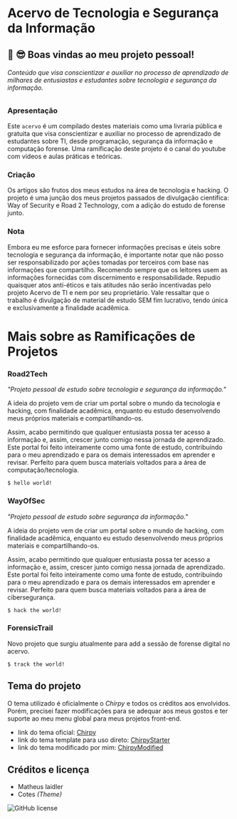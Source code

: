 # Acervo de Tecnologia e Segurança da Informação

## 👋 😎 Boas vindas ao meu projeto pessoal! 
###### Conteúdo que visa conscientizar e auxiliar no processo de aprendizado de milhares de entusiastas e estudantes sobre tecnologia e segurança da informação.

### Apresentação

 Este `acervo` é um compilado destes materiais como uma livraria pública e gratuita que visa conscientizar e auxiliar no processo de aprendizado de estudantes sobre TI, desde programação, segurança da informação e computação forense. Uma ramificação deste projeto é o canal do youtube com vídeos e aulas práticas e teóricas. 
 
### Criação

 Os artigos são frutos dos meus estudos na área de tecnologia e hacking. O projeto é uma junção dos meus projetos passados de divulgação científica: Way of Security e Road 2 Technology, com a adição do estudo de forense junto.

### Nota
 Embora eu me esforce para fornecer informações precisas e úteis sobre tecnologia e segurança da informação, é importante notar que não posso ser responsabilizado por ações tomadas por terceiros com base nas informações que compartilho. Recomendo sempre que os leitores usem as informações fornecidas com discernimento e responsabilidade. Repudio quaisquer atos anti-éticos e tais atitudes não serão incentivadas pelo projeto Acervo de TI e nem por seu proprietário. Vale ressaltar que o trabalho é divulgação de material de estudo SEM fim lucrativo, tendo única e exclusivamente a finalidade acadêmica.

# Mais sobre as Ramificações de Projetos

### Road2Tech

<i>"Projeto pessoal de estudo sobre tecnologia e segurança da informação."</i>

A ideia do projeto vem de criar um portal sobre o mundo da tecnologia e hacking, com finalidade acadêmica, enquanto eu estudo desenvolvendo meus próprios materiais e compartilhando-os. 

Assim, acabo permitindo que qualquer entusiasta possa ter acesso a informação e, assim, crescer junto comigo nessa jornada de aprendizado.
Este portal foi feito inteiramente como uma fonte de estudo, contribuíndo para o meu aprendizado e para os demais interessados em aprender e revisar.
Perfeito para quem busca materiais voltados para a área de computação/tecnologia.

```console
$ hello world!
```

### WayOfSec

<i>"Projeto pessoal de estudo sobre segurança da informação."</i>

A ideia do projeto vem de criar um portal sobre o mundo de hacking, com finalidade acadêmica, enquanto eu estudo desenvolvendo meus próprios materiais e compartilhando-os. 

Assim, acabo permitindo que qualquer entusiasta possa ter acesso a informação e, assim, crescer junto comigo nessa jornada de aprendizado.
Este portal foi feito inteiramente como uma fonte de estudo, contribuíndo para o meu aprendizado e para os demais interessados em aprender e revisar.
Perfeito para quem busca materiais voltados para a área de cibersegurança.

```console
$ hack the world!
```

### ForensicTrail

Novo projeto que surgiu atualmente para add a sessão de forense digital no acervo.

```console
$ track the world!
```
    
## Tema do projeto

 O tema utilizado é oficialmente o *Chirpy* e todos os créditos aos envolvidos. Porém, precisei fazer modificações para se adequar aos meus gostos e ter suporte ao meu menu global para meus projetos front-end.
 
  - link do tema oficial: [Chirpy](https://github.com/cotes2020/jekyll-theme-chirpy)
  - link do tema template para uso direto: [ChirpyStarter](https://github.com/cotes2020/chirpy-starter)
  - link do tema modificado por mim: [ChirpyModified](https://github.com/matheuslaidler/chirpy-modified/)

## Créditos e licença

  - Matheus laidler
  - Cotes *(Theme)*

![GitHub license](https://img.shields.io/github/license/cotes2020/chirpy-starter.svg?color=blue)
 
